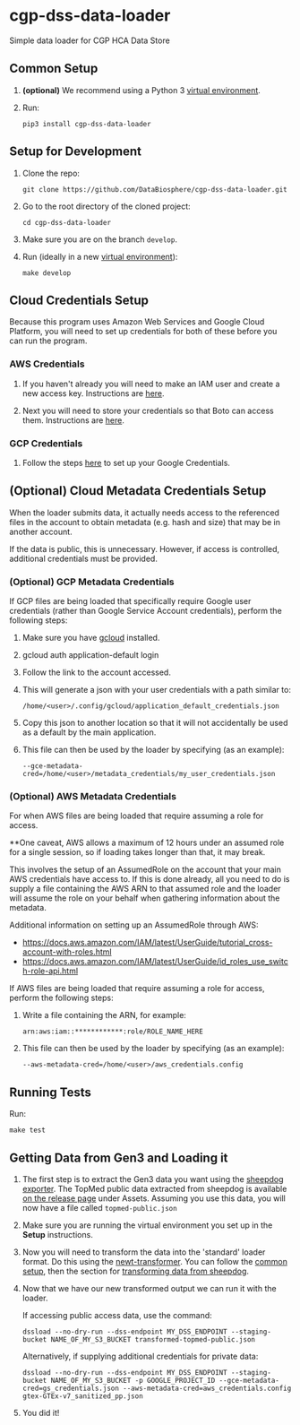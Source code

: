 # cgp-dss-data-loader
Simple data loader for CGP HCA Data Store

## Common Setup
1. **(optional)**  We recommend using a Python 3
   [virtual environment](https://docs.python.org/3/tutorial/venv.html).

1. Run:

   `pip3 install cgp-dss-data-loader`

## Setup for Development
1. Clone the repo:

   `git clone https://github.com/DataBiosphere/cgp-dss-data-loader.git`

1. Go to the root directory of the cloned project:

   `cd cgp-dss-data-loader`

1. Make sure you are on the branch `develop`.

1. Run (ideally in a new [virtual environment](https://docs.python.org/3/tutorial/venv.html)):

   `make develop`

## Cloud Credentials Setup
Because this program uses Amazon Web Services and Google Cloud Platform, you will need to set up credentials
for both of these before you can run the program.

### AWS Credentials
1. If you haven't already you will need to make an IAM user and create a new access key. Instructions are
   [here](https://docs.aws.amazon.com/general/latest/gr/managing-aws-access-keys.html).

1. Next you will need to store your credentials so that Boto can access them. Instructions are
   [here](https://boto3.readthedocs.io/en/latest/guide/configuration.html).

### GCP Credentials
1. Follow the steps [here](https://cloud.google.com/docs/authentication/getting-started) to set up your Google
   Credentials.

## (Optional) Cloud Metadata Credentials Setup
When the loader submits data, it actually needs access to the referenced files in the account to obtain metadata 
(e.g. hash and size) that may be in another account.

If the data is public, this is unnecessary.  However, if access is controlled, additional credentials must be provided.

### (Optional) GCP Metadata Credentials
If GCP files are being loaded that specifically require Google user credentials 
(rather than Google Service Account credentials), perform the following steps:

1. Make sure you have [gcloud](https://cloud.google.com/sdk/install) installed.

1. gcloud auth application-default login

1. Follow the link to the account accessed.

1. This will generate a json with your user credentials with a path similar to:

    `/home/<user>/.config/gcloud/application_default_credentials.json`

1. Copy this json to another location so that it will not accidentally be used as a default by the main application.

1. This file can then be used by the loader by specifying (as an example):

    `--gce-metadata-cred=/home/<user>/metadata_credentials/my_user_credentials.json`

### (Optional) AWS Metadata Credentials
For when AWS files are being loaded that require assuming a role for access.

**One caveat, AWS allows a maximum of 12 hours under an assumed role for a single session, so 
if loading takes longer than that, it may break.

This involves the setup of an AssumedRole on the account that your main AWS credentials have access to.  If 
this is done already, all you need to do is supply a file containing the AWS ARN to that assumed role and the
loader will assume the role on your behalf when gathering information about the metadata.

Additional information on setting up an AssumedRole through AWS:
- https://docs.aws.amazon.com/IAM/latest/UserGuide/tutorial_cross-account-with-roles.html
- https://docs.aws.amazon.com/IAM/latest/UserGuide/id_roles_use_switch-role-api.html

If AWS files are being loaded that require assuming a role for access, perform the following steps:

1. Write a file containing the ARN, for example:

    `arn:aws:iam::************:role/ROLE_NAME_HERE`

1. This file can then be used by the loader by specifying (as an example):

    `--aws-metadata-cred=/home/<user>/aws_credentials.config`

## Running Tests
Run:

`make test`

## Getting Data from Gen3 and Loading it

1. The first step is to extract the Gen3 data you want using the
   [sheepdog exporter](https://github.com/david4096/sheepdog-exporter). The TopMed public data extracted
   from sheepdog is available [on the release page](https://github.com/david4096/sheepdog-exporter/releases/tag/0.3.1)
   under Assets. Assuming you use this data, you will now have a file called `topmed-public.json`

1. Make sure you are running the virtual environment you set up in the **Setup** instructions.

1. Now you will need to transform the data into the 'standard' loader format. Do this using the
   [newt-transformer](https://github.com/jessebrennan/newt-transformer).
   You can follow the [common setup](https://github.com/DataBiosphere/newt-transformer#common-setup), then the
   section for [transforming data from sheepdog](https://github.com/jessebrennan/newt-transformer#transforming-data-from-sheepdog-exporter).

1. Now that we have our new transformed output we can run it with the loader.

   If accessing public access data, use the command:

   ```
   dssload --no-dry-run --dss-endpoint MY_DSS_ENDPOINT --staging-bucket NAME_OF_MY_S3_BUCKET transformed-topmed-public.json
   ```
   
   Alternatively, if supplying additional credentials for private data:

   ```
   dssload --no-dry-run --dss-endpoint MY_DSS_ENDPOINT --staging-bucket NAME_OF_MY_S3_BUCKET -p GOOGLE_PROJECT_ID --gce-metadata-cred=gs_credentials.json --aws-metadata-cred=aws_credentials.config gtex-GTEx-v7_sanitized_pp.json
   ```

1. You did it!

